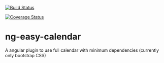 [![Build Status](https://travis-ci.org/leosilvadev/ng-easy-calendar.svg?branch=master)](https://travis-ci.org/leosilvadev/gchat)

<a href='https://coveralls.io/github/leosilvadev/ng-easy-calendar?branch=master'><img src='https://coveralls.io/repos/leosilvadev/ng-easy-calendar/badge.svg?branch=master&service=github' alt='Coverage Status' /></a>

# ng-easy-calendar
A angular plugin to use full calendar with minimum dependencies (currently only bootstrap CSS)

